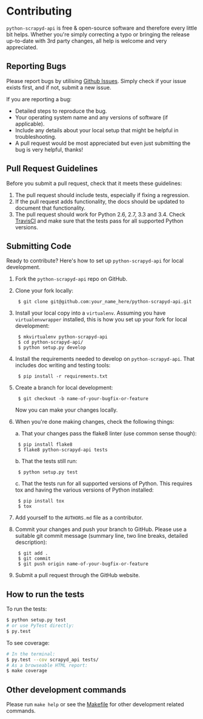 # Contributing

`python-scrapyd-api` is free & open-source software and therefore every little
bit helps. Whether you're simply correcting a typo or bringing the release
up-to-date with 3rd party changes, all help is welcome and very appreciated.


## Reporting Bugs

Please report bugs by utilising [Github Issues][issues]. Simply check if your issue
exists first, and if not, submit a new issue.

[issues]: https://github.com/djm/python-scrapyd-api/issues

If you are reporting a bug:

* Detailed steps to reproduce the bug.
* Your operating system name and any versions of software (if applicable).
* Include any details about your local setup that might be helpful in
  troubleshooting.
* A pull request would be most appreciated but even just submitting the bug
  is very helpful, thanks!

## Pull Request Guidelines

Before you submit a pull request, check that it meets these guidelines:

1. The pull request should include tests, especially if fixing a regression.
2. If the pull request adds functionality, the docs should be updated to
   document that functionality.
3. The pull request should work for Python 2.6, 2.7, 3.3 and 3.4.
   Check [TravisCI][travis] and make sure that the tests pass for all supported Python versions.

 [travis]: https://travis-ci.org/djm/python-scrapyd-api/pull_requests

## Submitting Code

Ready to contribute? Here's how to set up `python-scrapyd-api` for local development.

1. Fork the `python-scrapyd-api` repo on GitHub.

2. Clone your fork locally:

        $ git clone git@github.com:your_name_here/python-scrapyd-api.git

3. Install your local copy into a `virtualenv`. Assuming you have `virtualenvwrapper` installed, this is how you set up your fork for local development:

        $ mkvirtualenv python-scrapyd-api
        $ cd python-scrapyd-api/
        $ python setup.py develop

4. Install the requirements needed to develop on `python-scrapyd-api`. That
   includes doc writing and testing tools:

        $ pip install -r requirements.txt


5. Create a branch for local development:

        $ git checkout -b name-of-your-bugfix-or-feature

   Now you can make your changes locally.

6. When you're done making changes, check the following things:

   a. That your changes pass the flake8 linter (use common sense though):

        $ pip install flake8
        $ flake8 python-scrapyd-api tests

   b. That the tests still run:

        $ python setup.py test

   c. That the tests run for all supported versions of Python. This requires tox and having the various versions of Python installed:

        $ pip install tox
        $ tox

7. Add yourself to the `AUTHORS.md` file as a contributor.

8. Commit your changes and push your branch to GitHub. Please use a suitable
   git commit message (summary line, two line breaks, detailed description):

        $ git add .
        $ git commit
        $ git push origin name-of-your-bugfix-or-feature

9. Submit a pull request through the GitHub website.


## How to run the tests

To run the tests:

```bash
$ python setup.py test
# or use PyTest directly:
$ py.test
```

To see coverage:

```bash
# In the terminal:
$ py.test --cov scrapyd_api tests/
# As a browseable HTML report:
$ make coverage

```

## Other development commands

Please run `make help` or see the [Makefile][makefile] for other development related commands.

[makefile]: https://github.com/djm/python-scrapyd-api/blob/master/Makefile
